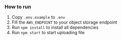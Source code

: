 ### How to run

1. Copy `.env.example` to `.env`
2. Fill the `AWS_ENDPOINT` to your object storage endpoint
3. Run `npm install` to install all dependencies
4. Run `npm start` to start uploading file

